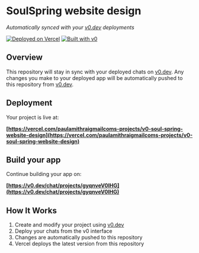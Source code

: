 # SoulSpring website design

*Automatically synced with your [v0.dev](https://v0.dev) deployments*

[![Deployed on Vercel](https://img.shields.io/badge/Deployed%20on-Vercel-black?style=for-the-badge&logo=vercel)](https://vercel.com/paulamithraigmailcoms-projects/v0-soul-spring-website-design)
[![Built with v0](https://img.shields.io/badge/Built%20with-v0.dev-black?style=for-the-badge)](https://v0.dev/chat/projects/gyqnveV0lHG)

## Overview

This repository will stay in sync with your deployed chats on [v0.dev](https://v0.dev).
Any changes you make to your deployed app will be automatically pushed to this repository from [v0.dev](https://v0.dev).

## Deployment

Your project is live at:

**[https://vercel.com/paulamithraigmailcoms-projects/v0-soul-spring-website-design](https://vercel.com/paulamithraigmailcoms-projects/v0-soul-spring-website-design)**

## Build your app

Continue building your app on:

**[https://v0.dev/chat/projects/gyqnveV0lHG](https://v0.dev/chat/projects/gyqnveV0lHG)**

## How It Works

1. Create and modify your project using [v0.dev](https://v0.dev)
2. Deploy your chats from the v0 interface
3. Changes are automatically pushed to this repository
4. Vercel deploys the latest version from this repository